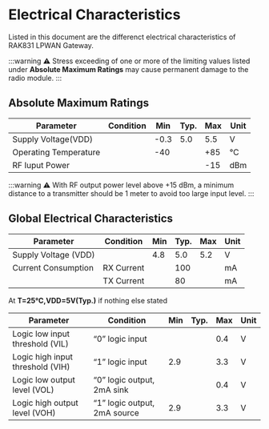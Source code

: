 # Electrical Characteristics

Listed in this document are the differenct electrical characteristics of RAK831 LPWAN Gateway.

:::warning
:warning: Stress exceeding of one or more of the limiting values listed under **Absolute Maximum Ratings** may cause permanent damage to the radio module.
:::

## Absolute Maximum Ratings

| Parameter | Condition | Min | Typ. | Max | Unit | 
| ---- | ---- | ---- | ---- | ---- | ---- | 
| Supply Voltage(VDD) |  | -0.3 | 5.0 | 5.5 | V | 
| Operating Temperature |  | -40 |  | +85 | ℃ | 
| RF Iuput Power |  |  |  | -15 | dBm | 


:::warning
:warning: With RF output power level above +15 dBm, a minimum distance to a transmitter should be 1 meter to avoid too large input level.
:::

## Global Electrical Characteristics

| Parameter | Condition | Min | Typ. | Max | Unit | 
| ---- | ---- | ---- | ---- | ---- | ---- | 
| Supply Voltage (VDD) |  | 4.8 | 5.0 | 5.2 | V | 
| Current Consumption | RX Current |  | 100 |  | mA | 
|  | TX Current |  | 80 |  | mA | 


At **T=25℃,VDD=5V(Typ.)** if nothing else stated

| Parameter | Condition | Min | Typ. | Max | Unit | 
| ---- | ---- | ---- | ---- | ---- | ---- | 
| Logic low input threshold (VIL) | “0” logic input |  |  | 0.4 | V | 
| Logic high input threshold (VIH) | “1” logic input | 2.9 |  | 3.3 | V | 
| Logic low output level (VOL) | “0” logic output, 2mA sink |  |  | 0.4 | V | 
| Logic high output level (VOH) | “1” logic output, 2mA source | 2.9 |  | 3.3 | V | 


